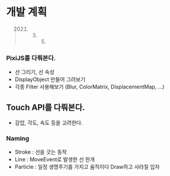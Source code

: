 # 개발 계획
> 2021. 03. 05.

### PixiJS를 다뤄본다.
- 선 그리기, 선 속성
- DisplayObject 만들어 그려보기
- 각종 Filter 사용해보기 (Blur, ColorMatrix, DisplacementMap, ...)

## Touch API를 다뤄본다.
- 감압, 각도, 속도 등을 고려한다.

### Naming
- Stroke : 선을 긋는 동작
- Line : MoveEvent로 발생한 선 한개
- Particle : 일정 생명주기를 가지고 움직이다 Draw하고 사라질 입자
